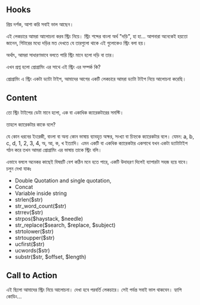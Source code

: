 ## Hooks
প্রিয় দর্শক,
আশা করি সবাই ভাল আছেন।

এই লেকচারে আমরা আলোচনা করব স্ট্রিং নিয়ে। স্ট্রিং শব্দের বাংলা অর্থ "দড়ি", হা হা... আপনারা অনেকেই হয়তো জানেন, গিটারের মধ্যে দড়ির মত দেখতে যে তারগুলো থাকে এই গুলোকেও স্ট্রিং বলা হয়।

অর্থাৎ, আমরা সাধারণভাবে বলতে পারি স্ট্রিং মানে হলো দড়ি বা তার।

এখন প্রশ্ন হলো প্রোগ্রামিং এর সাথে এই স্ট্রিং এর সম্পর্ক কি?

প্রোগ্রামিং এ স্ট্রিং একটা ড্যাটা টাইপ, আমাদের আগের একটি লেকচারে আমরা ড্যাটা টাইপ নিয়ে আলোচনা করেছি।

## Content
তো স্ট্রিং টাইপের ডেটা মানে হলো, এক বা একাধিক ক্যারেকটারের সমস্টি।

তাহলে ক্যারেকটার কাকে বলে?

যে কোন ধরনের ইংরেজী, বাংলা বা অন্য কোন ভাষায় ব্যাবহৃত অক্ষর, সংখ্যা বা চিহ্নকে ক্যারেকটার বলে। যেমন: a, b, c, d, 1, 2, 3, 4, অ, আ, ক, খ ইত্যাদি। এমন একটি বা একধিক ক্যারেকটার একসাথে যখন একটা ড্যাটাটাইপ গঠন করে তখন আমরা প্রোগ্রামিং এর ভাষায় তাকে স্ট্রিং বলি।

এভাবে বললে অনেকর কাছেই বিষয়টি বেশ কঠিন মনে হতে পারে, একটি উদাহরণ দিলেই ব্যাপারটা সহজ হয়ে যাবে। চলুন দেখা যাকঃ

- Double Quotation and single quotation,
- Concat
- Variable inside string
- strlen($str)
- str_word_count($str)
- strrev($str)
- strpos($haystack, $needle)
- str_replace($search, $replace, $subject)
- strtolower($str)
- strtoupper($str)
- ucfirst($str)
- ucwords($str)
- substr($str, $offset, $length)


## Call to Action
এই ছিলো আমাদের স্ট্রিং নিয়ে আলোচনা। দেখা হবে পরবর্তি লেকচারে। সেই পর্যন্ত সবাই ভাল থাকবেন। হ্যাপি কোডিং...

